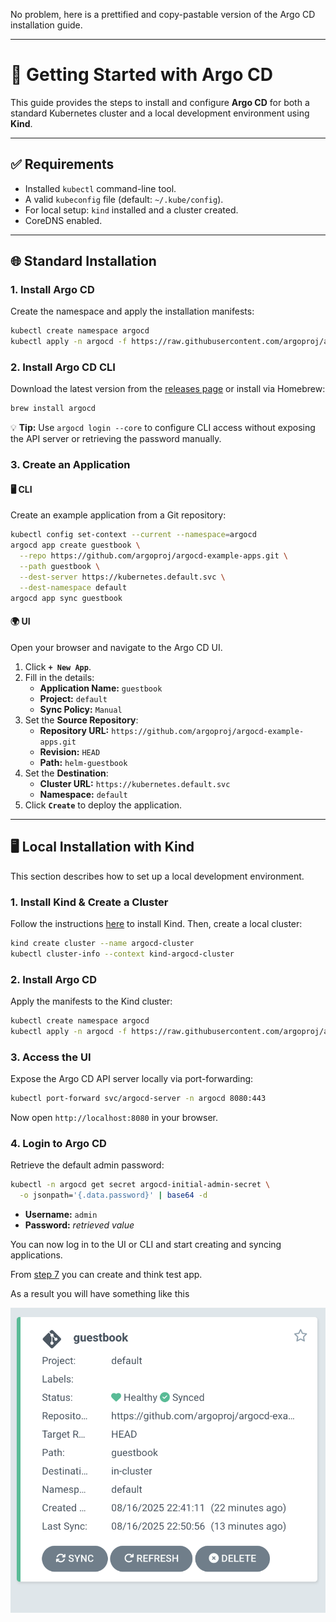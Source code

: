 No problem, here is a prettified and copy-pastable version of the Argo CD installation guide.

-----

# 🚀 Getting Started with Argo CD

This guide provides the steps to install and configure **Argo CD** for both a standard Kubernetes cluster and a local development environment using **Kind**.

-----

## ✅ Requirements

  * Installed `kubectl` command-line tool.
  * A valid `kubeconfig` file (default: `~/.kube/config`).
  * For local setup: `kind` installed and a cluster created.
  * CoreDNS enabled.

-----

## 🌐 Standard Installation

### 1\. Install Argo CD

Create the namespace and apply the installation manifests:

```bash
kubectl create namespace argocd
kubectl apply -n argocd -f https://raw.githubusercontent.com/argoproj/argo-cd/stable/manifests/install.yaml
```

### 2\. Install Argo CD CLI

Download the latest version from the [releases page](https://github.com/argoproj/argo-cd/releases) or install via Homebrew:

```bash
brew install argocd
```

💡 **Tip:** Use `argocd login --core` to configure CLI access without exposing the API server or retrieving the password manually.

### 3\. Create an Application

#### 🖥️ CLI

Create an example application from a Git repository:

```bash
kubectl config set-context --current --namespace=argocd
argocd app create guestbook \
  --repo https://github.com/argoproj/argocd-example-apps.git \
  --path guestbook \
  --dest-server https://kubernetes.default.svc \
  --dest-namespace default
argocd app sync guestbook
```

#### 🌍 UI

Open your browser and navigate to the Argo CD UI.

1.  Click **`+ New App`**.
2.  Fill in the details:
      * **Application Name:** `guestbook`
      * **Project:** `default`
      * **Sync Policy:** `Manual`
3.  Set the **Source Repository**:
      * **Repository URL:** `https://github.com/argoproj/argocd-example-apps.git`
      * **Revision:** `HEAD`
      * **Path:** `helm-guestbook`
4.  Set the **Destination**:
      * **Cluster URL:** `https://kubernetes.default.svc`
      * **Namespace:** `default`
5.  Click **`Create`** to deploy the application.

-----

## 🖥️ Local Installation with Kind

This section describes how to set up a local development environment.

### 1\. Install Kind & Create a Cluster

Follow the instructions [here](https://www.google.com/search?q=https://kind.sigs.k8s.io/docs/user/quick-start/%23installation) to install Kind. Then, create a local cluster:

```bash
kind create cluster --name argocd-cluster
kubectl cluster-info --context kind-argocd-cluster
```

### 2\. Install Argo CD

Apply the manifests to the Kind cluster:

```bash
kubectl create namespace argocd
kubectl apply -n argocd -f https://raw.githubusercontent.com/argoproj/argo-cd/stable/manifests/install.yaml
```

### 3\. Access the UI

Expose the Argo CD API server locally via port-forwarding:

```bash
kubectl port-forward svc/argocd-server -n argocd 8080:443
```

Now open `http://localhost:8080` in your browser.

### 4\. Login to Argo CD

Retrieve the default admin password:

```bash
kubectl -n argocd get secret argocd-initial-admin-secret \
  -o jsonpath='{.data.password}' | base64 -d
```

  * **Username:** `admin`
  * **Password:** *retrieved value*

You can now log in to the UI or CLI and start creating and syncing applications.

From [step 7](https://argo-cd.readthedocs.io/en/stable/getting_started/#7-sync-deploy-the-application) you can create and think test app. 

As a result you will have something like this

![image](../Screenshot%202025-08-16%20at%2023.03.37.png)